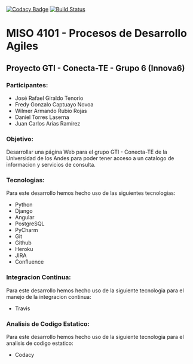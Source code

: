 [![Codacy Badge](https://api.codacy.com/project/badge/Grade/51aaf2b40ceb472bb7c912279bf4134c)](https://www.codacy.com?utm_source=github.com&amp;utm_medium=referral&amp;utm_content=torresdaniel11/innova6_frontend&amp;utm_campaign=Badge_Grade)
[![Build Status](https://travis-ci.com/torresdaniel11/innova6_frontend.svg?token=pH7aQ4pbL3GmQqJtTcL4&branch=master)](https://travis-ci.com/torresdaniel11/innova6_frontend)
# MISO 4101 - Procesos de Desarrollo Agiles

## Proyecto GTI - Conecta-TE - Grupo 6 (Innova6)

### Participantes:
 * José Rafael Giraldo Tenorio
 * Fredy Gonzalo Captuayo Novoa
 * Wilmer Armando Rubio Rojas
 * Daniel Torres Laserna
 * Juan Carlos Arias Ramírez
 

### Objetivo:
Desarrollar una página Web para el grupo GTI - Conecta-TE de la Universidad de los Andes para poder tener acceso a un catalogo de informacion y servicios de consulta.


### Tecnologias:
Para este desarrollo hemos hecho uso de las siguientes tecnologias:

* Python
* Django
* Angular
* PostgreSQL
* PyCharm
* Git
* Github
* Heroku
* JIRA
* Confluence


### Integracion Continua:
Para este desarrollo hemos hecho uso de la siguiente tecnologia para el manejo de la integracion continua:

* Travis


### Analisis de Codigo Estatico:
Para este desarrollo hemos hecho uso de la siguiente tecnologia para el analisis de codigo estatico:

* Codacy
